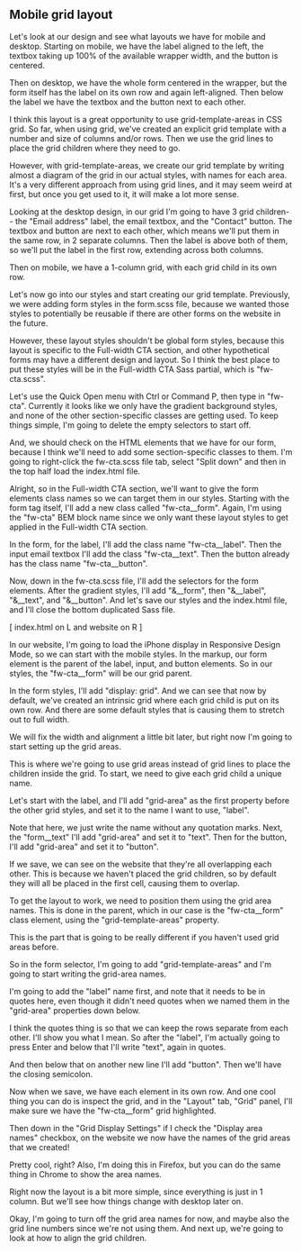 ## Mobile grid layout

Let's look at our design and see what layouts we have for mobile and desktop. Starting on mobile, we have the label aligned to the left, the textbox taking up 100% of the available wrapper width, and the button is centered.

Then on desktop, we have the whole form centered in the wrapper, but the form itself has the label on its own row and again left-aligned. Then below the label we have the textbox and the button next to each other.

I think this layout is a great opportunity to use grid-template-areas in CSS grid. So far, when using grid, we've created an explicit grid template with a number and size of columns and/or rows. Then we use the grid lines to place the grid children where they need to go.

However, with grid-template-areas, we create our grid template by writing almost a diagram of the grid in our actual styles, with names for each area. It's a very different approach from using grid lines, and it may seem weird at first, but once you get used to it, it will make a lot more sense.

Looking at the desktop design, in our grid I'm going to have 3 grid children-- the "Email address" label, the email textbox, and the "Contact" button. The textbox and button are next to each other, which means we'll put them in the same row, in 2 separate columns. Then the label is above both of them, so we'll put the label in the first row, extending across both columns.

Then on mobile, we have a 1-column grid, with each grid child in its own row.

Let's now go into our styles and start creating our grid template. Previously, we were adding form styles in the form.scss file, because we wanted those styles to potentially be reusable if there are other forms on the website in the future.

However, these layout styles shouldn't be global form styles, because this layout is specific to the Full-width CTA section, and other hypothetical forms may have a different design and layout. So I think the best place to put these styles will be in the Full-width CTA Sass partial, which is "fw-cta.scss".

Let's use the Quick Open menu with Ctrl or Command P, then type in "fw-cta". Currently it looks like we only have the gradient background styles, and none of the other section-specific classes are getting used. To keep things simple, I'm going to delete the empty selectors to start off.

And, we should check on the HTML elements that we have for our form, because I think we'll need to add some section-specific classes to them. I'm going to right-click the fw-cta.scss file tab, select "Split down" and then in the top half load the index.html file.

Alright, so in the Full-width CTA section, we'll want to give the form elements class names so we can target them in our styles. Starting with the form tag itself, I'll add a new class called "fw-cta\_\_form". Again, I'm using the "fw-cta" BEM block name since we only want these layout styles to get applied in the Full-width CTA section.

In the form, for the label, I'll add the class name "fw-cta\_\_label". Then the input email textbox I'll add the class "fw-cta\_\_text". Then the button already has the class name "fw-cta\_\_button".

Now, down in the fw-cta.scss file, I'll add the selectors for the form elements. After the gradient styles, I'll add "&\_\_form", then "&\_\_label", "&\_\_text", and "&\_\_button". And let's save our styles and the index.html file, and I'll close the bottom duplicated Sass file.

[ index.html on L and website on R ]

In our website, I'm going to load the iPhone display in Responsive Design Mode, so we can start with the mobile styles. In the markup, our form element is the parent of the label, input, and button elements. So in our styles, the "fw-cta\_\_form" will be our grid parent.

In the form styles, I'll add "display: grid". And we can see that now by default, we've created an intrinsic grid where each grid child is put on its own row. And there are some default styles that is causing them to stretch out to full width.

We will fix the width and alignment a little bit later, but right now I'm going to start setting up the grid areas.

This is where we're going to use grid areas instead of grid lines to place the children inside the grid. To start, we need to give each grid child a unique name.

Let's start with the label, and I'll add "grid-area" as the first property before the other grid styles, and set it to the name I want to use, "label".

Note that here, we just write the name without any quotation marks. Next, the "form\_\_text" I'll add "grid-area" and set it to "text". Then for the button, I'll add "grid-area" and set it to "button".

If we save, we can see on the website that they're all overlapping each other. This is because we haven't placed the grid children, so by default they will all be placed in the first cell, causing them to overlap.

To get the layout to work, we need to position them using the grid area names. This is done in the parent, which in our case is the "fw-cta\_\_form" class element, using the "grid-template-areas" property.

This is the part that is going to be really different if you haven't used grid areas before.

So in the form selector, I'm going to add "grid-template-areas" and I'm going to start writing the grid-area names.

I'm going to add the "label" name first, and note that it needs to be in quotes here, even though it didn't need quotes when we named them in the "grid-area" properties down below.

I think the quotes thing is so that we can keep the rows separate from each other. I'll show you what I mean. So after the "label", I'm actually going to press Enter and below that I'll write "text", again in quotes.

And then below that on another new line I'll add "button". Then we'll have the closing semicolon.

Now when we save, we have each element in its own row. And one cool thing you can do is inspect the grid, and in the "Layout" tab, "Grid" panel, I'll make sure we have the "fw-cta\_\_form" grid highlighted.

Then down in the "Grid Display Settings" if I check the "Display area names" checkbox, on the website we now have the names of the grid areas that we created!

Pretty cool, right? Also, I'm doing this in Firefox, but you can do the same thing in Chrome to show the area names.

Right now the layout is a bit more simple, since everything is just in 1 column. But we'll see how things change with desktop later on.

Okay, I'm going to turn off the grid area names for now, and maybe also the grid line numbers since we're not using them. And next up, we're going to look at how to align the grid children.

